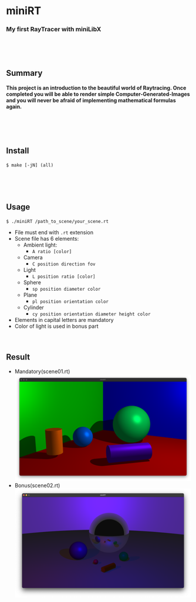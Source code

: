# miniRT
### My first RayTracer with miniLibX
<br/><br/><br/>

## Summary
#### This project is an introduction to the beautiful world of Raytracing. Once completed you will be able to render simple Computer-Generated-Images and you will never be afraid of implementing mathematical formulas again.
<br/><br/><br/>

## Install
	$ make [-jN] (all)
<br/><br/><br/>

## Usage
	$ ./miniRT /path_to_scene/your_scene.rt
* File must end with `.rt` extension
* Scene file has 6 elements:
	* Ambient light:
		* `A ratio [color]`
	* Camera
		* `C position direction fov`
	* Light
		* `L position ratio [color]`
	* Sphere
		* `sp position diameter color`
	* Plane
		* `pl position orientation color`
	* Cylinder
		* `cy position orientation diameter height color`
* Elements in capital letters are mandatory
* Color of light is used in bonus part
<br/><br/><br/>

## Result
* Mandatory(scene01.rt)
![Mandatory(scene01.rt)](./result/mandatory.png)
* Bonus(scene02.rt)
![Bonus(scene02.rt)](./result/bonus.png)